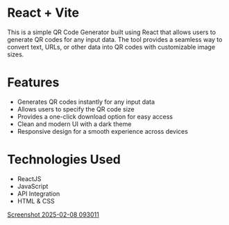 # React + Vite

This is a simple QR Code Generator built using React that allows users to generate QR codes for any input data. The tool provides a seamless way to convert text, URLs, or other data into QR codes with customizable image sizes.

# Features
 - Generates QR codes instantly for any input data
 - Allows users to specify the QR code size
 - Provides a one-click download option for easy access
 - Clean and modern UI with a dark theme
 - Responsive design for a smooth experience across devices

# Technologies Used
 - ReactJS
 - JavaScript
 - API Integration
 - HTML & CSS

[Screenshot 2025-02-08 093011](https://github.com/user-attachments/assets/e06aaba4-2b21-4ade-9a7d-c9b2d2ce55e7)
